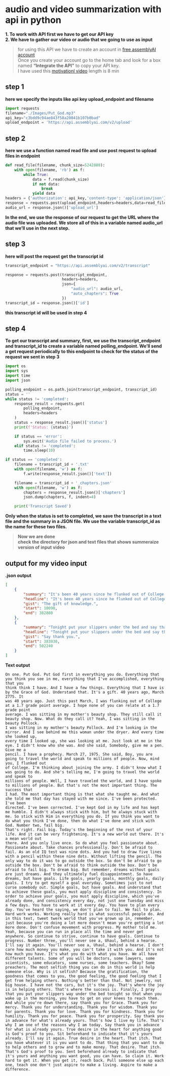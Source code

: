 # audio and video summarization with api in python

**1. To work with API first we have to get our API key** <br>
**2. We have to gather our video or audio that we going to use as input**

> for using this API we have to create an account in [free assemblyAI account](https://www.assemblyai.com/)<br>
> Once you create your account go to the home tab and look for a box named **“Integrate the API”** to copy your API key.<br>
> I have used this [motivationl video](https://www.youtube.com/watch?v=BxY_eJLBflk) length is 8 min 

## step 1
**here we specify the inputs like api key upload_endpoint and filename** 
```python 
import requests
filename="./Images/Put_God.mp3"
api_key="c3bdd9c94ae843f58a20041b107b0bad"
upload_endpoint = 'https://api.assemblyai.com/v2/upload'
```
## step 2
**here we use a function named read file and use post request to upload files in endpoint**
``` python
def read_file(filename, chunk_size=5242880):
    with open(filename, 'rb') as f:
        while True:
            data = f.read(chunk_size)
            if not data:
                break
            yield data
headers = {'authorization': api_key,'content-type': 'application/json'}
response = requests.post(upload_endpoint,headers=headers,data=read_file(filename))
audio_url = response.json()['upload_url']
```
**In the end, we use the response of our request to get the URL where the audio file was uploaded. We store all of this in a variable named audio_url that we’ll use in the next step.**
## step 3
**here will post the request get the transcript id**
```python
transcript_endpoint = "https://api.assemblyai.com/v2/transcript"

response = requests.post(transcript_endpoint,
                         headers=headers,
                         json={
                             "audio_url": audio_url,
                             "auto_chapters": True
                         })
transcript_id = response.json()['id']
```
**this transcript id will be used in step 4**
## step 4
**To get our transcript and summary, first, we use the transcript_endpoint and transcript_id to create a variable named polling_endpoint. We’ll send a get request periodically to this endpoint to check for the status of the request we sent in step 3**
```python
import os
import sys
import time
import json

polling_endpoint = os.path.join(transcript_endpoint, transcript_id)
status = ''
while status != 'completed':
    response_result = requests.get(
        polling_endpoint,
        headers=headers
    )
    status = response_result.json()['status']
    print(f'Status: {status}')

    if status == 'error':
        sys.exit('Audio file failed to process.')
    elif status != 'completed':
        time.sleep(10)

if status == 'completed':
    filename = transcript_id + '.txt'
    with open(filename, 'w') as f:
        f.write(response_result.json()['text'])

    filename = transcript_id + '_chapters.json'
    with open(filename, 'w') as f:
        chapters = response_result.json()['chapters']
        json.dump(chapters, f, indent=4)

    print('Transcript Saved')
```
**Only when the status is set to completed, we save the transcript in a text file and the summary in a JSON file. We use the variable transcript_id as the name for these two files.**

>**Now we are done**<br>
>**check the directory for json and text files that shows summeraize version of input video**
## output for my video input
**.json output**
```json
[
    {
        "summary": "It's been 40 years since he flunked out of College at a 17 grade point average. He has traveled the world and spoke to millions of people. His mother's advice to him has stayed with him ever since. He believes in having goals, discipline and consistency to achieve them. That's where the success is.",
        "headline": "It's been 40 years since he flunked out of College at a 17 grade point average.",
        "gist": "The gift of knowledge.",
        "start": 10090,
        "end": 382880
    },
    {
        "summary": "Tonight put your slippers under the bed and say thank you for Grace, mercy, understanding, wisdom, love, humility, peace, prosperity and parents true desire in the heart for anything good is proof to you that it's yours already aspire to make a difference and help others.",
        "headline": "Tonight put your slippers under the bed and say thank you to your parents.",
        "gist": "Say thank you.",
        "start": 383930,
        "end": 502240
    }
]
```
**Text output**
``` text 
On one. Put God. Put God first in everything you do. Everything that you think you see in me, everything that I've accomplished, everything that you 
think think I have. And I have a few things. Everything that I have is by the Grace of God. Understand that. It's a gift. 40 years ago, March 2775. It 
was 40 years ago. Just this past March, I was flunking out of College at a 1.7 grade point average. I hope none of you can relate at a 1.7 grade point 
average. I was sitting in my mother's beauty shop. They still call it beauty shop. Now. What do they call it? Yeah, I was sitting in the beauty Pollock.
I was sitting in my mother's beauty Pollock. And I'm looking in the mirror. And I see behind me this woman under the dryer. And every time she looked up,
every time I looked up, she was looking at me. Just look at me in the eye. I didn't know who she was. And she said, Somebody, give me a pen. Give me a 
pencil. I have a prophecy. March 27, 1975. She said, Boy, you are going to travel the world and speak to millions of people. Now, mind you, I flunked out
of College. I'm thinking about joining the army. I didn't know what I was going to do. And she's telling me, I'm going to travel the world and speak to
millions of people. Well, I have traveled the world, and I have spoke to millions of people. But that's not the most important thing. The success that
I had. The most important thing is that what she taught me. And what she told me that day has stayed with me since. I've been protected. I've been
directed. I've been corrected. I've kept God in my life and has kept me humble. I didn't always stick with him, but he always stuck with me. So stick with Him in everything you do. If you think you want to do what you think I've done, then do what I've done and stick with God. Number two, fail big.
That's right. Fail big. Today's the beginning of the rest of your life. And it can be very frightening. It's a new world out there. It's a mean world out
there. And you only live once. So do what you feel passionate about. Passionate about. Take chances professionally. Don't be afraid to fail. As an old IQ test was nine dots. And you had to draw five lines with a pencil within these nine dots. Without lifting the pencil. The only way to do it was to go outside the box. So don't be afraid to go outside the box. Don't be afraid to think outside the box. Don't be afraid to fail big. To dream big. But remember, dreams without goals are just dreams. And they ultimately fuel disappointment. So have dreams, but have goals. Life goals, yearly goals, monthly goals, daily goals. I try to get myself a goal everyday. Sometimes just to not curse somebody out. Simple goals, but have goals. And understand that to achieve these goals, you must apply discipline and consistency. In order to achieve your goals, you must apply discipline, which you've already done, and consistency every day, not just one Tuesday and miss a few days. You have to work at it every day. You have to plan every day. You've heard the saying, we don't plan to fail. We fail to plan. Hard work works. Working really hard is what successful people do. And in this text, tweet twerk world that you've grown up in, remember, just because you're doing a lot more doesn't mean you're getting a lot more done. Don't confuse movement with progress. My mother told me. Yeah, because you can run in place all the time and never get anywhere. So continue to strive, continue to have goals. Continue to progress. Number three, you'll never see a, Uhaul, behind a hearse. I'll say it again. You'll never see a, Uhaul, behind a hearse. I don't care how much money you make, you can't take it with you. And it's not how much you have. It's what you do with what you have. We all have different talents. Some of you will be doctors, some lawyers, some scientists, some educators, some nurses, some teachers. Okay? Some preachers. The most selfish thing you can do in this world is help someone else. Why is it selfish? Because the gratification, the goodness that comes to you, the good feeling, the good feeling that I get from helping others. Nothing's better than that. Not jewelry, not big house. I have not the cars, but it's the joy. That's where the joy is in helping others. That's where the success is. Finally, I pray that you put your slippers way under the bed tonight so that when you wake up in the morning, you have to get on your knees to reach them. And while you're down there, say thank you for Grace. Thank you for mercy. Thank you for understanding. Thank you for wisdom. Thank you for parents. Thank you for love. Thank you for kindness. Thank you for humility. Thank you for peace. Thank you for prosperity. Say thank you in advance for what's already yours. That's how I live my life. That's why I am one of the reasons why I am today. Say thank you in advance for what is already yours. True desire in the heart for anything good is God's proof to you. Sit beforehand to indicate that it's yours already. I'll say it again. True desire in the heart. That itch. That you have whatever it is you want to do. That thing that you want to do to help others and to grow and to make money. That desire. That itch. That's God's proof to you. Sent beforehand already to indicate that it's yours and anything you want good, you can have. So claim it. Work hard to get it. When you get it, reach back. Pull someone else up each one, teach one don't just aspire to make a living. Aspire to make a difference.
```





